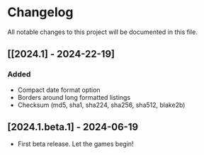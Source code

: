 # Changelog

All notable changes to this project will be documented in this file.

## [[2024.1] - 2024-22-19]

### Added
- Compact date format option
- Borders around long formatted listings
- Checksum (md5, sha1, sha224, sha256, sha512, blake2b)

## [2024.1.beta.1] - 2024-06-19

- First beta release. Let the games begin!
